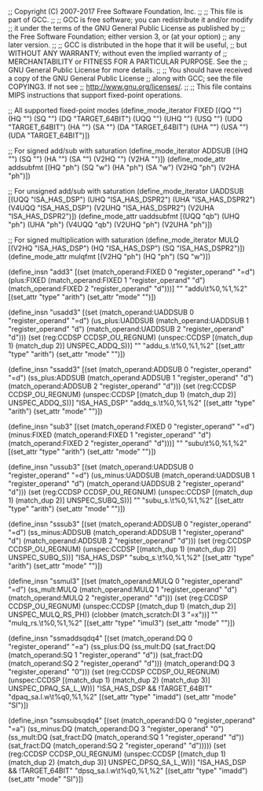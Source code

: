 ;; Copyright (C) 2007-2017 Free Software Foundation, Inc.
;;
;; This file is part of GCC.
;;
;; GCC is free software; you can redistribute it and/or modify
;; it under the terms of the GNU General Public License as published by
;; the Free Software Foundation; either version 3, or (at your option)
;; any later version.
;;
;; GCC is distributed in the hope that it will be useful,
;; but WITHOUT ANY WARRANTY; without even the implied warranty of
;; MERCHANTABILITY or FITNESS FOR A PARTICULAR PURPOSE.  See the
;; GNU General Public License for more details.
;;
;; You should have received a copy of the GNU General Public License
;; along with GCC; see the file COPYING3.  If not see
;; <http://www.gnu.org/licenses/>.
;;
;; This file contains MIPS instructions that support fixed-point operations.

;; All supported fixed-point modes
(define_mode_iterator FIXED [(QQ "") (HQ "") (SQ "") (DQ "TARGET_64BIT")
			     (UQQ "") (UHQ "") (USQ "") (UDQ "TARGET_64BIT")
			     (HA "") (SA "") (DA "TARGET_64BIT")
			     (UHA "") (USA "") (UDA "TARGET_64BIT")])

;; For signed add/sub with saturation
(define_mode_iterator ADDSUB [(HQ "") (SQ "") (HA "") (SA "") (V2HQ "")
			      (V2HA "")])
(define_mode_attr addsubfmt [(HQ "ph") (SQ "w") (HA "ph") (SA "w")
			     (V2HQ "ph") (V2HA "ph")])

;; For unsigned add/sub with saturation
(define_mode_iterator UADDSUB [(UQQ "ISA_HAS_DSP") (UHQ "ISA_HAS_DSPR2")
			       (UHA "ISA_HAS_DSPR2") (V4UQQ "ISA_HAS_DSP")
			       (V2UHQ "ISA_HAS_DSPR2") (V2UHA "ISA_HAS_DSPR2")])
(define_mode_attr uaddsubfmt [(UQQ "qb") (UHQ "ph") (UHA "ph")
			      (V4UQQ "qb") (V2UHQ "ph") (V2UHA "ph")])

;; For signed multiplication with saturation
(define_mode_iterator MULQ [(V2HQ "ISA_HAS_DSP") (HQ "ISA_HAS_DSP")
			    (SQ "ISA_HAS_DSPR2")])
(define_mode_attr mulqfmt [(V2HQ "ph") (HQ "ph") (SQ "w")])

(define_insn "add<mode>3"
  [(set (match_operand:FIXED 0 "register_operand" "=d")
	(plus:FIXED (match_operand:FIXED 1 "register_operand" "d")
		    (match_operand:FIXED 2 "register_operand" "d")))]
  ""
  "<d>addu\t%0,%1,%2"
  [(set_attr "type" "arith")
   (set_attr "mode" "<IMODE>")])

(define_insn "usadd<mode>3"
  [(set (match_operand:UADDSUB 0 "register_operand" "=d")
	(us_plus:UADDSUB (match_operand:UADDSUB 1 "register_operand" "d")
			 (match_operand:UADDSUB 2 "register_operand" "d")))
   (set (reg:CCDSP CCDSP_OU_REGNUM)
	(unspec:CCDSP [(match_dup 1) (match_dup 2)] UNSPEC_ADDQ_S))]
  ""
  "addu_s.<uaddsubfmt>\t%0,%1,%2"
  [(set_attr "type" "arith")
   (set_attr "mode" "<IMODE>")])

(define_insn "ssadd<mode>3"
  [(set (match_operand:ADDSUB 0 "register_operand" "=d")
	(ss_plus:ADDSUB (match_operand:ADDSUB 1 "register_operand" "d")
			(match_operand:ADDSUB 2 "register_operand" "d")))
   (set (reg:CCDSP CCDSP_OU_REGNUM)
	(unspec:CCDSP [(match_dup 1) (match_dup 2)] UNSPEC_ADDQ_S))]
  "ISA_HAS_DSP"
  "addq_s.<addsubfmt>\t%0,%1,%2"
  [(set_attr "type" "arith")
   (set_attr "mode" "<IMODE>")])

(define_insn "sub<mode>3"
  [(set (match_operand:FIXED 0 "register_operand" "=d")
        (minus:FIXED (match_operand:FIXED 1 "register_operand" "d")
		     (match_operand:FIXED 2 "register_operand" "d")))]
  ""
  "<d>subu\t%0,%1,%2"
  [(set_attr "type" "arith")
   (set_attr "mode" "<IMODE>")])

(define_insn "ussub<mode>3"
  [(set (match_operand:UADDSUB 0 "register_operand" "=d")
	(us_minus:UADDSUB (match_operand:UADDSUB 1 "register_operand" "d")
			  (match_operand:UADDSUB 2 "register_operand" "d")))
   (set (reg:CCDSP CCDSP_OU_REGNUM)
	(unspec:CCDSP [(match_dup 1) (match_dup 2)] UNSPEC_SUBQ_S))]
  ""
  "subu_s.<uaddsubfmt>\t%0,%1,%2"
  [(set_attr "type" "arith")
   (set_attr "mode" "<IMODE>")])

(define_insn "sssub<mode>3"
  [(set (match_operand:ADDSUB 0 "register_operand" "=d")
	(ss_minus:ADDSUB (match_operand:ADDSUB 1 "register_operand" "d")
			 (match_operand:ADDSUB 2 "register_operand" "d")))
   (set (reg:CCDSP CCDSP_OU_REGNUM)
	(unspec:CCDSP [(match_dup 1) (match_dup 2)] UNSPEC_SUBQ_S))]
  "ISA_HAS_DSP"
  "subq_s.<addsubfmt>\t%0,%1,%2"
  [(set_attr "type" "arith")
   (set_attr "mode" "<IMODE>")])

(define_insn "ssmul<mode>3"
  [(set (match_operand:MULQ 0 "register_operand" "=d")
	(ss_mult:MULQ (match_operand:MULQ 1 "register_operand" "d")
		      (match_operand:MULQ 2 "register_operand" "d")))
   (set (reg:CCDSP CCDSP_OU_REGNUM)
        (unspec:CCDSP [(match_dup 1) (match_dup 2)] UNSPEC_MULQ_RS_PH))
   (clobber (match_scratch:DI 3 "=x"))]
  ""
  "mulq_rs.<mulqfmt>\t%0,%1,%2"
  [(set_attr "type"     "imul3")
   (set_attr "mode"     "<IMODE>")])

(define_insn "ssmaddsqdq4"
  [(set (match_operand:DQ 0 "register_operand" "=a")
	(ss_plus:DQ
	(ss_mult:DQ (sat_fract:DQ (match_operand:SQ 1
				   "register_operand" "d"))
                    (sat_fract:DQ (match_operand:SQ 2
				   "register_operand" "d")))
        (match_operand:DQ 3 "register_operand" "0")))
   (set (reg:CCDSP CCDSP_OU_REGNUM)
	(unspec:CCDSP [(match_dup 1) (match_dup 2) (match_dup 3)]
		      UNSPEC_DPAQ_SA_L_W))]
  "ISA_HAS_DSP && !TARGET_64BIT"
  "dpaq_sa.l.w\t%q0,%1,%2"
  [(set_attr "type" "imadd")
   (set_attr "mode" "SI")])

(define_insn "ssmsubsqdq4"
  [(set (match_operand:DQ 0 "register_operand" "=a")
	(ss_minus:DQ
	 (match_operand:DQ 3 "register_operand" "0")
         (ss_mult:DQ (sat_fract:DQ (match_operand:SQ 1
				    "register_operand" "d"))
                     (sat_fract:DQ (match_operand:SQ 2
				    "register_operand" "d")))))
   (set (reg:CCDSP CCDSP_OU_REGNUM)
	(unspec:CCDSP [(match_dup 1) (match_dup 2) (match_dup 3)]
		      UNSPEC_DPSQ_SA_L_W))]
  "ISA_HAS_DSP && !TARGET_64BIT"
  "dpsq_sa.l.w\t%q0,%1,%2"
  [(set_attr "type" "imadd")
   (set_attr "mode" "SI")])
